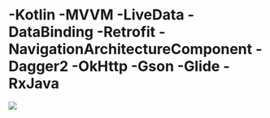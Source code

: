 # -Kotlin  -MVVM -LiveData -DataBinding -Retrofit -NavigationArchitectureComponent -Dagger2 -OkHttp -Gson -Glide -RxJava 


![](https://media.giphy.com/media/VeYQui2HKYqZrIclT7/giphy.gif)
